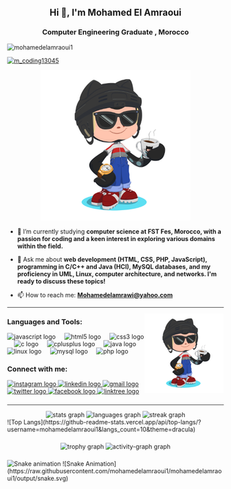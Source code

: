 <h2 align="center">Hi 👋, I'm Mohamed El Amraoui</h2>

###
<h3 align="center">Computer Engineering Graduate , Morocco</h3>
<p align="left"> <img src="https://komarev.com/ghpvc/?username=mohamedelamraoui1&label=Profile%20views&color=0e75b6&style=flat" alt="mohamedelamraoui1" /> </p>
<p align="left"> <a href="https://twitter.com/m_coding13045" target="blank"><img src="https://img.shields.io/twitter/follow/m_coding13045?logo=twitter&style=for-the-badge" alt="m_coding13045" /></a> </p>

<p align="center">
  <img   width="350"  src="https://raw.githubusercontent.com/AhmedFathyDev/AhmedFathyDev/main/GitHub.png" alt="GIF from Giphy">
</p>

- 🌱 I’m currently studying **computer science at FST Fes, Morocco, with a passion for coding and a keen interest in exploring various domains within the field.**

- 💬 Ask me about **web development (HTML, CSS, PHP, JavaScript), programming in C/C++ and Java (HCI), MySQL databases, and my proficiency in UML, Linux, computer architecture, and networks. I'm ready to discuss these topics!**

- 📫 How to reach me: **Mohamedelamrawi@yahoo.com**
  
<hr>

<img align="right" height="185" src="https://raw.githubusercontent.com/AhmedFathyDev/AhmedFathyDev/main/GitHub.png"  />

###
### Languages and Tools:

<div align="left">
  <img src="https://cdn.jsdelivr.net/gh/devicons/devicon/icons/javascript/javascript-original.svg" height="30" alt="javascript logo"  />
  <img width="12" />
  <img src="https://cdn.jsdelivr.net/gh/devicons/devicon/icons/html5/html5-original.svg" height="30" alt="html5 logo"  />
  <img width="12" />
  <img src="https://cdn.jsdelivr.net/gh/devicons/devicon/icons/css3/css3-original.svg" height="30" alt="css3 logo"  />
  <img width="12" />
  <img src="https://cdn.jsdelivr.net/gh/devicons/devicon/icons/c/c-original.svg" height="30" alt="c logo"  />
  <img width="12" />
  <img src="https://cdn.jsdelivr.net/gh/devicons/devicon/icons/cplusplus/cplusplus-original.svg" height="30" alt="cplusplus logo"  />
  <img width="12" />
  <img src="https://cdn.jsdelivr.net/gh/devicons/devicon/icons/java/java-original.svg" height="30" alt="java logo"  />
  <img width="12" />
  <img src="https://cdn.jsdelivr.net/gh/devicons/devicon/icons/linux/linux-original.svg" height="30" alt="linux logo"  />
  <img width="12" />
  <img src="https://cdn.jsdelivr.net/gh/devicons/devicon/icons/mysql/mysql-original.svg" height="30" alt="mysql logo"  />
  <img width="12" />
  <img src="https://cdn.jsdelivr.net/gh/devicons/devicon/icons/php/php-original.svg" height="30" alt="php logo"  />
</div>

###
### Connect with me:

<div align="left">
  <a href="https://www.instagram.com/m_coding_off/" target="_blank">
    <img src="https://img.shields.io/static/v1?message=Instagram&logo=instagram&label=&color=E4405F&logoColor=white&labelColor=&style=for-the-badge" height="30" alt="instagram logo"  />
  </a>
  <a href="http://www.linkedin.com/in/el-amraoui-mohamed" target="_blank">
    <img src="https://img.shields.io/static/v1?message=LinkedIn&logo=linkedin&label=&color=0077B5&logoColor=white&labelColor=&style=for-the-badge" height="30" alt="linkedin logo"  />
  </a>
  <a href="Mohamedelamrawi@yahoo.com" target="_blank">
    <img src="https://img.shields.io/static/v1?message=Gmail&logo=gmail&label=&color=D14836&logoColor=white&labelColor=&style=for-the-badge" height="30" alt="gmail logo"  />
  </a>
  <a href="https://twitter.com/m_coding13045" target="_blank">
    <img src="https://img.shields.io/static/v1?message=Twitter&logo=twitter&label=&color=1DA1F2&logoColor=white&labelColor=&style=for-the-badge" height="30" alt="twitter logo"  />
  </a>
  <a href="https://web.facebook.com/mcodingoff/" target="_blank">
    <img src="https://img.shields.io/static/v1?message=Facebook&logo=facebook&label=&color=1877F2&logoColor=white&labelColor=&style=for-the-badge" height="30" alt="facebook logo"  />
  </a>
  <a href="https://linktr.ee/el_amraoui_mohamed" target="_blank">
    <img src="https://img.shields.io/static/v1?message=Linktree&logo=linktree&label=&color=1de9b6&logoColor=white&labelColor=&style=for-the-badge" height="30" alt="linktree logo"  />
  </a>
</div>

###
<hr> 


<div align="center">
  <img src="https://github-readme-stats.vercel.app/api?username=mohamedelamraoui1&hide_title=false&hide_rank=false&show_icons=true&include_all_commits=true&count_private=true&disable_animations=false&theme=dracula&locale=en&hide_border=false&order=1" height="150" alt="stats graph"  />
  <img src="https://github-readme-stats.vercel.app/api/top-langs?username=mohamedelamraoui1&locale=en&hide_title=false&layout=compact&card_width=320&langs_count=5&theme=dracula&hide_border=false&order=2" height="150" alt="languages graph"  />
  <img src="https://streak-stats.demolab.com?user=mohamedelamraoui1&locale=en&mode=daily&theme=dracula&hide_border=false&border_radius=5&order=3" height="150" alt="streak graph"  />
  

</div>
![Top Langs](https://github-readme-stats.vercel.app/api/top-langs/?username=mohamedelamraoui1&langs_count=10&theme=dracula)

###

<div align="center">
  <img src="https://github-profile-trophy.vercel.app?username=mohamedelamraoui1&theme=dracula&column=-1&row=1&margin-w=8&margin-h=8&no-bg=false&no-frame=false&order=4" height="150" alt="trophy graph"  />
  <img src="https://github-readme-activity-graph.vercel.app/graph?username=mohamedelamraoui1&radius=16&theme=react&area=true&order=5" height="300" alt="activity-graph graph"  />
</div>

###

<img src="https://raw.githubusercontent.com/mohamedelamraoui1/mohamedelamraoui1/output/snake.svg" alt="Snake animation" />
![Snake Animation](https://raw.githubusercontent.com/mohamedelamraoui1/mohamedelamraoui1/output/snake.svg)


###
